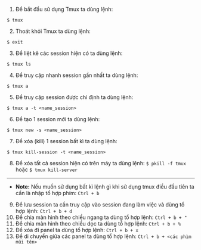 1. Để bắt đầu sử dụng Tmux ta dùng lệnh:
```
$ tmux
```
2. Thoát khỏi Tmux ta dùng lệnh:
```
$ exit
```
3. Để liệt kê các session hiện có ta dùng lệnh:
```
$ tmux ls
```
4. Để truy cập nhanh session gần nhất ta dùng lệnh:
```
$ tmux a
```
5. Để truy cập session được chỉ định ta dùng lệnh:
```
$ tmux a -t <name_session>
```
6. Để tạo 1 session mới ta dùng lệnh:
```
$ tmux new -s <name_session>
```
7. Để xóa (kill) 1 session bất kì ta dùng lệnh: 
```
$ tmux kill-session -t <name_session>
```
8. Để xóa tất cả session hiện có trên máy ta dùng lệnh:
```$ pkill -f tmux``` 
hoặc
```$ tmux kill-server```

---
- **Note:** Nếu muốn sử dụng bất kì lệnh gì khi sử dụng tmux điều đầu tiên ta cần là nhập tổ hợp phím: `Ctrl + b` 
9. Để lưu session ta cần truy cập vào session đang làm việc và dùng tổ hợp lệnh: `Ctrl + b + d`
10. Để chia màn hình theo chiều ngang ta dùng tổ hợp lệnh: `Ctrl + b + "`
11. Để chia màn hình theo chiều dọc ta dùng tổ hợp lệnh: `Ctrl + b + %`
12. Để xóa đi panel ta dùng tổ hợp lệnh: `Ctrl + b + x`
13. Để di chuyển giữa các panel ta dùng tổ hợp lệnh: `Ctrl + b + <các phìm mũi tên>` 


